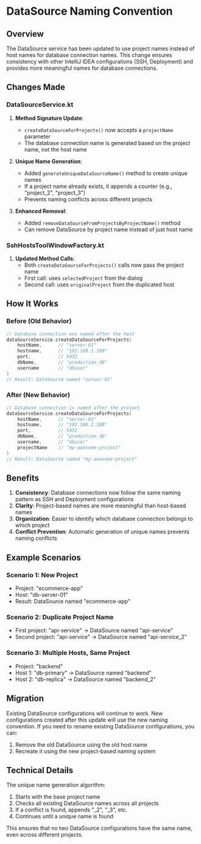 # DataSource Naming Convention

## Overview

The DataSource service has been updated to use project names instead of host names for database connection names. This change ensures consistency with other IntelliJ IDEA configurations (SSH, Deployment) and provides more meaningful names for database connections.

## Changes Made

### DataSourceService.kt

1. **Method Signature Update**: 
   - `createDataSourceForProjects()` now accepts a `projectName` parameter
   - The database connection name is generated based on the project name, not the host name

2. **Unique Name Generation**:
   - Added `generateUniqueDataSourceName()` method to create unique names
   - If a project name already exists, it appends a counter (e.g., "project_2", "project_3")
   - Prevents naming conflicts across different projects

3. **Enhanced Removal**:
   - Added `removeDataSourceFromProjectsByProjectName()` method
   - Can remove DataSource by project name instead of just host name

### SshHostsToolWindowFactory.kt

1. **Updated Method Calls**:
   - Both `createDataSourceForProjects()` calls now pass the project name
   - First call: uses `selectedProject` from the dialog
   - Second call: uses `originalProject` from the duplicated host

## How It Works

### Before (Old Behavior)
```kotlin
// Database connection was named after the host
dataSourceService.createDataSourceForProjects(
    hostName,      // "server-01"
    hostname,      // "192.168.1.100"
    port,          // 5432
    dbName,        // "production_db"
    username       // "dbuser"
)
// Result: DataSource named "server-01"
```

### After (New Behavior)
```kotlin
// Database connection is named after the project
dataSourceService.createDataSourceForProjects(
    hostName,      // "server-01"
    hostname,      // "192.168.1.100"
    port,          // 5432
    dbName,        // "production_db"
    username,      // "dbuser"
    projectName    // "my-awesome-project"
)
// Result: DataSource named "my-awesome-project"
```

## Benefits

1. **Consistency**: Database connections now follow the same naming pattern as SSH and Deployment configurations
2. **Clarity**: Project-based names are more meaningful than host-based names
3. **Organization**: Easier to identify which database connection belongs to which project
4. **Conflict Prevention**: Automatic generation of unique names prevents naming conflicts

## Example Scenarios

### Scenario 1: New Project
- Project: "ecommerce-app"
- Host: "db-server-01"
- Result: DataSource named "ecommerce-app"

### Scenario 2: Duplicate Project Name
- First project: "api-service" → DataSource named "api-service"
- Second project: "api-service" → DataSource named "api-service_2"

### Scenario 3: Multiple Hosts, Same Project
- Project: "backend"
- Host 1: "db-primary" → DataSource named "backend"
- Host 2: "db-replica" → DataSource named "backend_2"

## Migration

Existing DataSource configurations will continue to work. New configurations created after this update will use the new naming convention. If you need to rename existing DataSource configurations, you can:

1. Remove the old DataSource using the old host name
2. Recreate it using the new project-based naming system

## Technical Details

The unique name generation algorithm:
1. Starts with the base project name
2. Checks all existing DataSource names across all projects
3. If a conflict is found, appends "_2", "_3", etc.
4. Continues until a unique name is found

This ensures that no two DataSource configurations have the same name, even across different projects. 